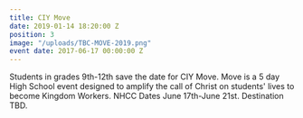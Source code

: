 ```yaml
---
title: CIY Move
date: 2019-01-14 18:20:00 Z
position: 3
image: "/uploads/TBC-MOVE-2019.png"
event date: 2017-06-17 00:00:00 Z
---
```


Students in grades 9th-12th save the date for CIY Move. Move is a 5 day High School event designed to amplify the call of Christ on students' lives to become Kingdom Workers. NHCC Dates June 17th-June 21st. Destination TBD.